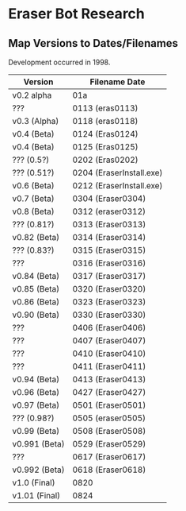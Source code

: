 # Eraser Bot Research


## Map Versions to Dates/Filenames

Development occurred in 1998.

Version | Filename Date
--- | ---
v0.2 alpha 		| 01a
???				| 0113 (eras0113)
v0.3 (Alpha) 	| 0118 (eras0118)
v0.4 (Beta)		| 0124 (Eras0124)
v0.4 (Beta)		| 0125 (Eras0125)
???	(0.5?)		| 0202 (Eras0202)
??? (0.51?) 	| 0204 (EraserInstall.exe)
v0.6 (Beta) 	| 0212 (EraserInstall.exe)
v0.7 (Beta)		| 0304 (Eraser0304)
v0.8 (Beta)		| 0312 (eraser0312)
??? (0.81?)		| 0313 (Eraser0313)
v0.82 (Beta)	| 0314 (Eraser0314)
???	(0.83?)		| 0315 (Eraser0315)
???				| 0316 (Eraser0316)
v0.84 (Beta)	| 0317 (Eraser0317)
v0.85 (Beta)	| 0320 (Eraser0320)
v0.86 (Beta)	| 0323 (Eraser0323)
v0.90 (Beta)	| 0330 (Eraser0330)
???				| 0406 (Eraser0406)
???				| 0407 (Eraser0407)
???				| 0410 (Eraser0410)
???				| 0411 (Eraser0411)
v0.94 (Beta)	| 0413 (Eraser0413)
v0.96 (Beta)	| 0427 (Eraser0427)
v0.97 (Beta)	| 0501 (Eraser0501)
??? (0.98?)		| 0505 (eraser0505)
v0.99 (Beta)	| 0508 (Eraser0508)
v0.991 (Beta)	| 0529 (Eraser0529)
???				| 0617 (Eraser0617)
v0.992 (Beta)	| 0618 (Eraser0618)
v1.0 (Final)	| 0820
v1.01 (Final)	| 0824
